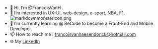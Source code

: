 - 👋 Hi, I’m @FrancoisVanH .
- 👀 I’m interested in UX-UI, web-design, e-sport, NBA, F1. ![markdownmonstericon.png](https://www.codewars.com/users/FrancoisVanH/badges/micro) 
- 🌱 I’m currently learning @ BeCode to become a Front-End and Mobile Developer. 
- 📫 How to reach me : francoisvanhaesendonck@hotmail.com  
- :globe_with_meridians: My [LinkedIn](https://www.linkedin.com/in/fran%C3%A7ois-van-haesendonck-32299220b/)


<!---
FrancoisVanH/FrancoisVanH is a ✨ special ✨ repository because its `README.md` (this file) appears on your GitHub profile.
You can click the Preview link to take a look at your changes.
--->
